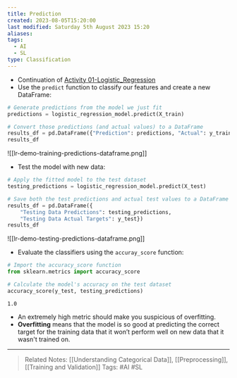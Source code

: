```yaml
---
title: Prediction
created: 2023-08-05T15:20:00
last modified: Saturday 5th August 2023 15:20
aliases: 
tags:
  - AI
  - SL
type: Classification
---
```

- Continuation of [Activity 01-Logistic_Regression](file:///C:/Users/JORMIL/Work/AI_MicroBootCamp/mbc-ai/04-Classification/demos/01-Logistic_Regression)
- Use the `predict` function to classify our features and create a new DataFrame:
```python
# Generate predictions from the model we just fit
predictions = logistic_regression_model.predict(X_train)

# Convert those predictions (and actual values) to a DataFrame
results_df = pd.DataFrame({"Prediction": predictions, "Actual": y_train})
results_df
```
![[lr-demo-training-predictions-dataframe.png]]
- Test the model with new data:
```python
# Apply the fitted model to the test dataset
testing_predictions = logistic_regression_model.predict(X_test)

# Save both the test predictions and actual test values to a DataFrame
results_df = pd.DataFrame({
    "Testing Data Predictions": testing_predictions,
    "Testing Data Actual Targets": y_test})
results_df
```
![[lr-demo-testing-predictions-dataframe.png]]
- Evaluate the classifiers using the `accuray_score` function:
```python
# Import the accuracy_score function
from sklearn.metrics import accuracy_score

# Calculate the model's accuracy on the test dataset
accuracy_score(y_test, testing_predictions)
```
```text
1.0
```
- An extremely high metric should make you suspicious of overfitting.
- **Overfitting** means that the model is so good at predicting the correct target for the training data that it won’t perform well on new data that it wasn't trained on.
---
>Related Notes: [[Understanding Categorical Data]], [[Preprocessing]], [[Training and Validation]]
>Tags: #AI #SL 
